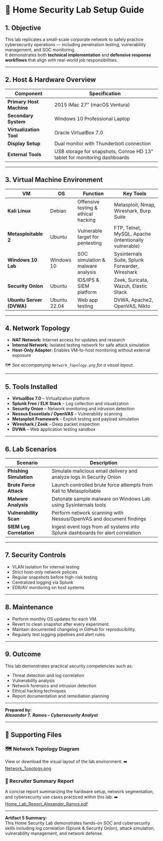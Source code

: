 # 🧰 Home Security Lab Setup Guide

## 1. Objective
This lab replicates a small-scale corporate network to safely practice cybersecurity operations — including penetration testing, vulnerability management, and SOC monitoring.  
It demonstrates both **technical implementation** and **defensive response workflows** that align with real-world job responsibilities.

---

## 2. Host & Hardware Overview
| Component | Specification |
|------------|---------------|
| **Primary Host Machine** | 2015 iMac 27” (macOS Ventura) |
| **Secondary System** | Windows 10 Professional Laptop |
| **Virtualization Tool** | Oracle VirtualBox 7.0 |
| **Display Setup** | Dual monitor with Thunderbolt connection |
| **External Tools** | USB storage for snapshots, Conroe HD 13” tablet for monitoring dashboards |

---

## 3. Virtual Machine Environment
| VM | OS | Function | Key Tools |
|----|----|-----------|-----------|
| **Kali Linux** | Debian | Offensive testing & ethical hacking | Metasploit, Nmap, Wireshark, Burp Suite |
| **Metasploitable 2** | Ubuntu | Vulnerable target for pentesting | FTP, Telnet, MySQL, Apache (intentionally vulnerable) |
| **Windows 10 Lab** | Windows 10 | SOC simulation & malware analysis | Sysinternals Suite, Splunk Forwarder, Wireshark |
| **Security Onion** | Ubuntu | IDS/IPS & SIEM platform | Zeek, Suricata, Wazuh, Elastic Stack |
| **Ubuntu Server (DVWA)** | Ubuntu 22.04 | Web app testing | DVWA, Apache2, OpenVAS, Nikto |

---

## 4. Network Topology
- **NAT Network:** Internet access for updates and research  
- **Internal Network:** Isolated testing network for safe attack simulation  
- **Host-Only Adapter:** Enables VM-to-host monitoring without external exposure  

🗺️ *See accompanying `Network_Topology.png` for a visual layout.*

---

## 5. Tools Installed
- **VirtualBox 7.0** – Virtualization platform  
- **Splunk Free / ELK Stack** – Log collection and visualization  
- **Security Onion** – Network monitoring and intrusion detection  
- **Nessus Essentials / OpenVAS** – Vulnerability scanning  
- **Metasploit Framework** – Exploit testing and payload simulation  
- **Wireshark / Zeek** – Deep packet inspection  
- **DVWA** – Web application testing sandbox  

---

## 6. Lab Scenarios
| Scenario | Description |
|-----------|-------------|
| **Phishing Simulation** | Simulate malicious email delivery and analyze logs in Security Onion |
| **Brute Force Attack** | Launch controlled brute force attempts from Kali to Metasploitable |
| **Malware Analysis** | Detonate sample malware on Windows Lab using Sysinternals tools |
| **Vulnerability Scan** | Perform network scanning with Nessus/OpenVAS and document findings |
| **SIEM Log Correlation** | Ingest event logs from all systems into Splunk dashboards for alert correlation |

---

## 7. Security Controls
- VLAN isolation for internal testing  
- Strict host-only network policies  
- Regular snapshots before high-risk testing  
- Centralized logging via Splunk  
- EDR/AV monitoring on host systems  

---

## 8. Maintenance
- Perform monthly OS updates for each VM.  
- Revert to clean snapshot after every experiment.  
- Maintain documented changelog in GitHub for reproducibility.  
- Regularly test logging pipelines and alert rules.

---

## 9. Outcome
This lab demonstrates practical security competencies such as:
- Threat detection and log correlation  
- Vulnerability analysis  
- Network forensics and intrusion detection  
- Ethical hacking techniques  
- Report documentation and remediation planning  

---

**Prepared by:**  
_**Alexander T. Ramos – Cybersecurity Analyst**_


---

## 📎 Supporting Files

### 🗺️ Network Topology Diagram
View or download the visual layout of the lab environment:
➡️ [Network_Topology.png](./Network_Topology_Generated.png)

### 🧾 Recruiter Summary Report
A concise report summarizing the hardware setup, network segmentation, and cybersecurity use cases practiced within this lab:
➡️ [Home_Lab_Report_Alexander_Ramos.pdf](./Home_Lab_Report_Alexander_Ramos.pdf)

---

**Artifact 5 Summary:**  
This Home Security Lab demonstrates hands-on SOC and cybersecurity skills including log correlation (Splunk & Security Onion), attack simulation, vulnerability management, and network defense.
